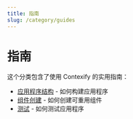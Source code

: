 ```yaml
---
title: 指南
slug: /category/guides
---
```


# 指南

这个分类包含了使用 Contexify 的实用指南：

- [应用程序结构](../guides/application-structure) - 如何构建应用程序
- [组件创建](../guides/component-creation) - 如何创建可重用组件
- [测试](../guides/testing) - 如何测试应用程序
